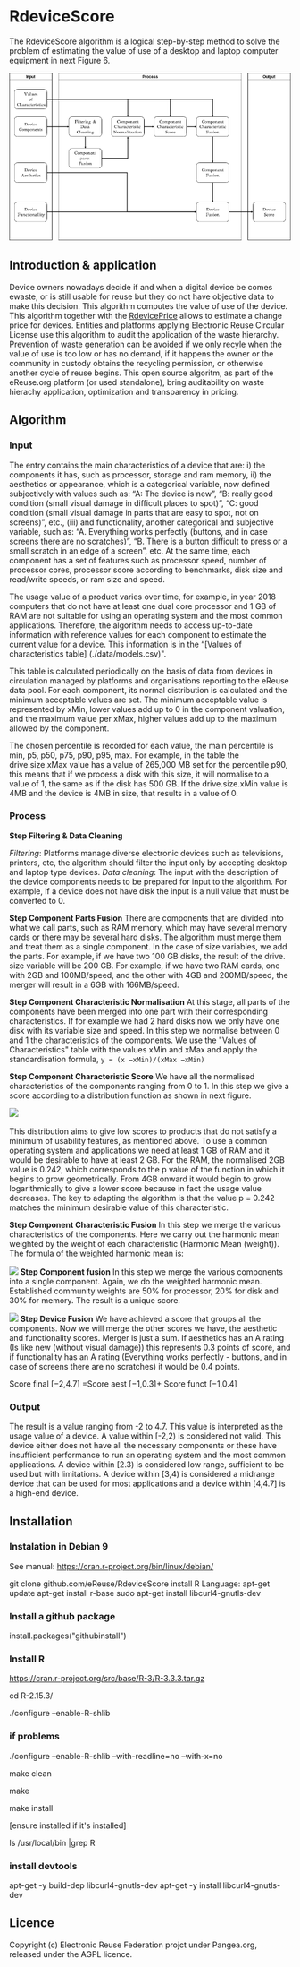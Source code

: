 # RdeviceScore

The RdeviceScore algorithm is a logical step-by-step method to solve the problem of estimating the value of use of a desktop and laptop computer equipment in next Figure 6.


![image](./img/input_process_output.png)

## Introduction & application 

Device owners nowadays decide if and when a digital device be comes ewaste, or is still usable for reuse but they do not have objective data to make this decision. This algorithm computes the value of use of the device. This algorithm together with the [RdevicePrice](https://github.com/eReuse/Rdeviceprice) allows to estimate a change price for devices. Entities and platforms applying Electronic Reuse Circular License use this algorithm to audit the application of the waste hierarchy. Prevention of waste generation can be avoided if we only recyle when the value of use is too low or has no demand, if it happens the owner or the community in custody obtains the recycling permission, or otherwise another cycle of reuse begins. This open source algoritm, as part of the eReuse.org platform (or used standalone), bring auditability on waste hierachy application, optimization and transparency in pricing. 

## Algorithm

### Input

The entry contains the main characteristics of a device that are: i) the components it has, such as processor, storage and ram memory, ii) the aesthetics or appearance, which is a categorical variable, now defined subjectively with values such as: “A: The device is new”, “B: really good condition (small visual damage in difficult places to spot)”, “C: good condition (small visual damage in parts that are easy to spot, not on screens)”, etc., (iii) and functionality, another categorical and subjective variable, such as: “A. Everything works perfectly (buttons, and in case screens there are no scratches)”, “B. There is a button difficult to press or a small scratch in an edge of a screen”, etc. At the same time, each component has a set of features such as processor speed, number of processor cores, processor score according to benchmarks, disk size and read/write speeds, or ram size and speed. 

The usage value of a product varies over time, for example, in year 2018 computers that do not have at least one dual core processor and 1 GB of RAM are not suitable for using an operating system and the most common applications. Therefore, the algorithm needs to access
up-to-date information with reference values for each component to estimate the current value for a device. This information is in the “[Values of characteristics table] (./data/models.csv)".

This table is calculated periodically on the basis of data from devices in circulation managed by platforms and organisations reporting to the eReuse data pool. For each component, its normal distribution is calculated and the minimum acceptable values are set. The minimum acceptable value is represented by xMin, lower values add up to 0 in the component valuation, and the maximum value per xMax, higher values add up to the maximum allowed by the component.

The chosen percentile is recorded for each value, the main percentile is min, p5, p50, p75, p90, p95, max. For example, in the table the drive.size.xMax value has a value of 265,000 MB set for the percentile p90, this means that if we process a disk with this size, it will normalise to a value of 1, the same as if the disk has 500 GB. If the drive.size.xMin value is 4MB and the device is 4MB in size, that results in a value of 0.

### Process
**Step Filtering & Data Cleaning**

*Filtering*: Platforms manage diverse electronic devices such as televisions, printers, etc, the algorithm should filter the input only by accepting desktop and laptop type devices.
*Data cleaning*: The input with the description of the device components needs to be prepared for input to the algorithm. For example, if a device does not have disk the input is a null value that must be converted to 0.

**Step Component Parts Fusion**
There are components that are divided into what we call parts, such as RAM memory, which may have several memory cards or there may be several hard disks. The algorithm must merge them and treat them as a single component. In the case of size variables, we add the parts. For example, if we have two 100 GB disks, the result of the drive. size variable will be 200 GB. For example, if we have two RAM cards, one with 2GB and 100MB/speed, and the other with 4GB and 200MB/speed, the merger will result in a 6GB with 166MB/speed.

**Step Component Characteristic Normalisation**
At this stage, all parts of the components have been merged into one part with their corresponding characteristics. If for example we had 2 hard disks now we only have one disk with its variable size and speed. In this step we normalise between 0 and 1 the characteristics of the components. We use the "Values of Characteristics" table with
the values xMin and xMax and apply the standardisation formula, 
`y = (x −xMin)/(xMax −xMin)`

**Step Component Characteristic Score**
We have all the normalised characteristics of the components ranging from 0 to 1. In this step we give a score according to a distribution function as shown in next figure.

![](/home/david/Dev/eReuse-repositories/Rdevicescore/img/score_distribution.jpg)

This distribution aims to give low scores to products that do not satisfy a minimum of usability features, as mentioned above. To use a common operating system and applications we need at least 1 GB of RAM and it would be desirable to have at least 2 GB. For the RAM,
the normalised 2GB value is 0.242, which corresponds to the p value of the function in which it begins to grow geometrically. From 4GB onward it would begin to grow logarithmically to give a lower score because in fact the usage value decreases. The key to adapting the algorithm is that the value p = 0.242 matches the minimum desirable
value of this characteristic.

**Step Component Characteristic Fusion**
In this step we merge the various characteristics of the components. Here we carry out the harmonic mean weighted by the weight of each characteristic (Harmonic Mean (weight)). The formula of the weighted harmonic mean is:

![](/home/david/Dev/eReuse-repositories/Rdevicescore/img/score_comp_ram.jpg)
**Step Component fusion**
In this step we merge the various components into a single component. Again, we do the weighted harmonic mean. Established community weights are 50% for processor, 20% for disk and 30% for memory. The result is a unique score.

![](/home/david/Dev/eReuse-repositories/Rdevicescore/img/score_merge_components.jpg)
**Step Device Fusion**
We have achieved a score that groups all the components. Now we will merge the other scores we have, the aesthetic and functionality scores. Merger is just a sum. If aesthetics has an A rating (Is like new (without visual damage)) this represents 0.3 points of score, and if
functionality has an A rating (Everything works perfectly - buttons, and in case of screens there are no scratches) it would be 0.4 points.

Score final [−2,4.7] =Score aest [−1,0.3]+ Score funct [−1,0.4]

### Output
The result is a value ranging from -2 to 4.7. This value is interpreted as the usage value of a device. A value within [-2,2) is considered not valid. This device either does not have all the necessary components or these have insufficient performance to run an operating system and the most common applications. A device within [2.3) is considered low range, sufficient to be used but with limitations. A device within [3,4) is considered a midrange device that can be used for most applications and a device within [4,4.7] is a high-end device.

## Installation
### Instalation in Debian 9

See manual: https://cran.r-project.org/bin/linux/debian/

git clone github.com/eReuse/RdeviceScore
install R Language:
apt-get update
apt-get install r-base
sudo apt-get install libcurl4-gnutls-dev

### Install a github package

install.packages("githubinstall")

### Install R

https://cran.r-project.org/src/base/R-3/R-3.3.3.tar.gz

cd R-2.15.3/

./configure –enable-R-shlib

### if problems
./configure –enable-R-shlib –with-readline=no –with-x=no

make clean

make

make install

[ensure installed if it's installed]

ls /usr/local/bin |grep R 

###  install devtools 

apt-get -y build-dep libcurl4-gnutls-dev
apt-get -y install libcurl4-gnutls-dev


## Licence

Copyright (c) Electronic Reuse Federation projct under Pangea.org, released under the AGPL licence.
